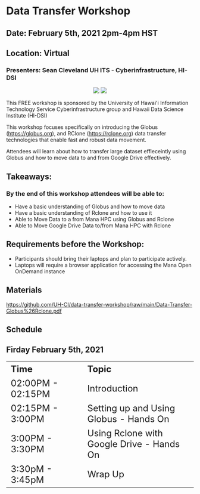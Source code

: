 # Data Transfer Workshop 

<h2>Date: February 5th, 2021 2pm-4pm HST</h2>
<h2>Location: Virtual</h2>
<h3>Presenters: Sean Cleveland UH ITS - Cyberinfrastructure, HI-DSI</h3>
<center>
<img src="https://www.hawaii.edu/wp/wp-content/uploads/2016/06/seal-name@2x.png"/>
<img src="https://datascience.hawaii.edu/wp-content/uploads/2018/03/logo_5.png"/>
</center>

This FREE workshop is sponsored by the University of Hawai'i Information Technology Service Cyberinfrastructure group and Hawaii Data Science Institute (HI-DSI)

This workshop focuses specifically on introducing the Globus (https://globus.org), and RClone (https://rclone.org) data transfer technologies  that enable fast and robust data movement.

Attendees will learn about how to transfer large dataset effieceintly using Globus and how to move data to and from Google Drive effectively.


## Takeaways:

### By the end of this workshop attendees will be able to:
* Have a basic understanding of Globus and how to move data 
* Have a basic understanding of Rclone and how to use it
* Able to Move Data to a from Mana HPC using Globus and Rclone 
* Able to Move Google Drive Data to/from Mana HPC with Rclone


## Requirements before the Workshop:
* Participants should bring their laptops and plan to participate actively.
* Laptops will require a browser application for accessing the Mana Open OnDemand instance

## Materials

https://github.com/UH-CI/data-transfer-workshop/raw/main/Data-Transfer-Globus%26Rclone.pdf

## Schedule

## Firday February 5th, 2021
<table class="tg" style="width: 100%">
  <tr>
    <th class="tg-yw4l" style="min-width: 150px; font-size: 1.5em; text-align:left; ">Time</th>
    <th class="tg-yw4l" style="min-width: 150px; font-size: 1.5em; text-align:left; ">Topic</th>
  </tr>
  <tr>
    <td class="tg-yw4l" style="min-width: 150px; font-size: 1.5em; text-align:left; ">02:00PM - 02:15PM</td>
    <td class="tg-yw4l" style="min-width: 150px; font-size: 1.5em; text-align:left; ">Introduction</td>
  </tr>
  <tr>
    <td class="tg-yw4l" style="min-width: 150px; font-size: 1.5em; text-align:left; ">02:15PM - 3:00PM</td>
    <td class="tg-yw4l" style="min-width: 150px; font-size: 1.5em; text-align:left; ">Setting up and Using Globus - Hands On</td>
  </tr>
  <tr>
    <td class="tg-yw4l" style="min-width: 150px; font-size: 1.5em; text-align:left; ">3:00PM - 3:30PM</td>
    <td class="tg-yw4l" style="min-width: 150px; font-size: 1.5em; text-align:left; ">Using Rclone with Google Drive - Hands On</td>
  </tr>
  <tr>
    <td class="tg-yw4l" style="min-width: 150px; font-size: 1.5em; text-align:left; ">3:30pM - 3:45pM</td>
    <td class="tg-yw4l" style="min-width: 150px; font-size: 1.5em; text-align:left; ">Wrap Up</td>
  </tr>
  
  </table>
